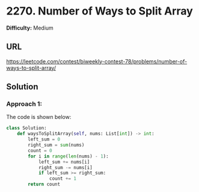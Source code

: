 # 2270. Number of Ways to Split Array
**Difficulty:** Medium

## URL

https://leetcode.com/contest/biweekly-contest-78/problems/number-of-ways-to-split-array/

## Solution

### Approach 1:

The code is shown below:

```python
class Solution:
    def waysToSplitArray(self, nums: List[int]) -> int:
        left_sum = 0
        right_sum = sum(nums)
        count = 0
        for i in range(len(nums) - 1):
            left_sum += nums[i]
            right_sum -= nums[i]
            if left_sum >= right_sum:
                count += 1
        return count
```


